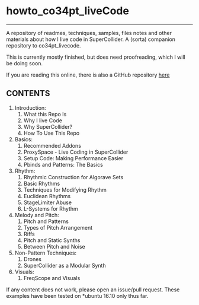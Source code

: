 # howto_co34pt_liveCode

-----------------

A repository of readmes, techniques, samples, files notes and other materials about how I live code in SuperCollider. A (sorta) companion repository to co34pt_livecode.

This is currently mostly finished, but does need proofreading, which I will be doing soon.

If you are reading this online, there is also a GitHub repository [here](github.com/theseanco/howto_co34pt_liveCode)

## CONTENTS
1. Introduction:
    1. What this Repo Is
    1. Why I live Code
    1. Why SuperCollider?
    1. How To Use This Repo
1. Basics:
    1. Recommended Addons
    1. ProxySpace - Live Coding in SuperCollider
    1. Setup Code: Making Performance Easier
    1. Pbinds and Patterns: The Basics
1. Rhythm:
    1. Rhythmic Construction for Algorave Sets
    1. Basic Rhythms
    1. Techniques for Modifying Rhythm
    1. Euclidean Rhythms
    1. StageLimiter Abuse
    1. L-Systems for Rhythm
1. Melody and Pitch:
    1. Pitch and Patterns
    1. Types of Pitch Arrangement
    1. Riffs
    1. Pitch and Static Synths
    1. Between Pitch and Noise
1. Non-Pattern Techniques:
    1. Drones
    1. SuperCollider as a Modular Synth
1. Visuals:
    1. FreqScope and Visuals

If any content does not work, please open an issue/pull request. These examples have been tested on *ubuntu 16.10 only thus far.
